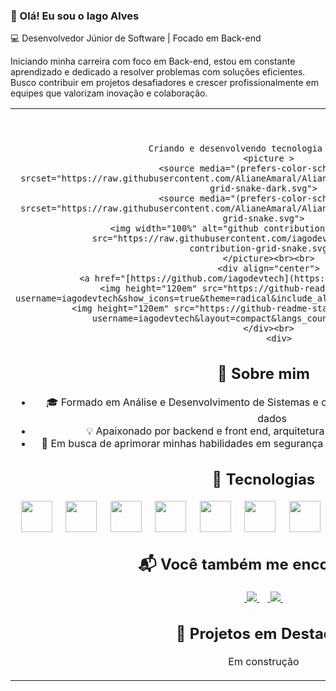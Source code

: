 ### 👋 Olá! Eu sou o Iago Alves
💻 Desenvolvedor Júnior de Software | Focado em Back-end 

Iniciando minha carreira com foco em Back-end, estou em constante aprendizado e dedicado a resolver problemas com soluções eficientes. 
Busco contribuir em projetos desafiadores e crescer profissionalmente em equipes que valorizam inovação e colaboração.

<table>
  <tr>
    <td width="60%" align="center"><br>
<br>
      
      Criando e desenvolvendo tecnologia para o Mundo
      <picture >
       <source media="(prefers-color-scheme: dark)" srcset="https://raw.githubusercontent.com/AlianeAmaral/AlianeAmaral/output/github-contribution-grid-snake-dark.svg">
        <source media="(prefers-color-scheme: light)" srcset="https://raw.githubusercontent.com/AlianeAmaral/AlianeAmaral/output/github-contribution-grid-snake.svg">
        <img width="100%" alt="github contribution grid snake animation"
             src="https://raw.githubusercontent.com/iagodevtec/iagodevtech/output/github-contribution-grid-snake.svg">
      </picture><br><br>
      <div align="center">
        <a href="[https://github.com/iagodevtech](https://github.com/iagodevtech)"> 
        <img height="120em" src="https://github-readme-stats.vercel.app/api?username=iagodevtech&show_icons=true&theme=radical&include_all_commits=true&count_private=true"/>
        <img height="120em" src="https://github-readme-stats.vercel.app/api/top-langs/?username=iagodevtech&layout=compact&langs_count=16&theme=radical"/>
      </div><br>
          <div>


## 🔹 Sobre mim
- 🎓 Formado em Análise e Desenvolvimento de Sistemas  e cursando Administração de Banco de dados
- 💡 Apaixonado por backend e front end, arquitetura de software e boas práticas  
- 🚀 Em busca de aprimorar minhas habilidades em segurança e CI/CD e desenvolvimento complexo

## 🚀 Tecnologias  

<div style="display: flex; flex-wrap: wrap; align-items: center;">
  &nbsp;&nbsp;<img width='50' height='50' src="https://cdn.jsdelivr.net/gh/devicons/devicon/icons/python/python-original.svg" />&nbsp;&nbsp;
  &nbsp;&nbsp;<img width='50' height='50' src="https://cdn.jsdelivr.net/gh/devicons/devicon/icons/java/java-original.svg" />&nbsp;&nbsp;
  &nbsp;&nbsp;<img width='50' height='50' src="https://cdn.jsdelivr.net/gh/devicons/devicon/icons/spring/spring-original.svg" />&nbsp;&nbsp;
  &nbsp;&nbsp;<img width='50' height='50' src="https://cdn.jsdelivr.net/gh/devicons/devicon/icons/postgresql/postgresql-original.svg" />&nbsp;&nbsp;
  &nbsp;&nbsp;<img width='50' height='50' src="https://cdn.jsdelivr.net/gh/devicons/devicon/icons/typescript/typescript-original.svg" />&nbsp;&nbsp;
  &nbsp;&nbsp;<img width='50' height='50' src="https://cdn.jsdelivr.net/gh/devicons/devicon/icons/angularjs/angularjs-original.svg" />&nbsp;&nbsp;
  &nbsp;&nbsp;<img width='50' height='50' src="https://cdn.jsdelivr.net/gh/devicons/devicon/icons/git/git-original.svg" />&nbsp;&nbsp;
  &nbsp;&nbsp;<img width='50' height='50' src="https://cdn.jsdelivr.net/gh/devicons/devicon/icons/docker/docker-original.svg" />&nbsp;&nbsp;
  &nbsp;&nbsp;<img width='50' height='50' src="https://cdn.jsdelivr.net/gh/devicons/devicon/icons/flutter/flutter-original.svg" />&nbsp;&nbsp;
  &nbsp;&nbsp;<img width='50' height='50' src="https://cdn.jsdelivr.net/gh/devicons/devicon/icons/javascript/javascript-original.svg" />&nbsp;&nbsp;
  &nbsp;&nbsp;<img width='50' height='50' src="https://cdn.jsdelivr.net/gh/devicons/devicon/icons/vscode/vscode-original.svg" />&nbsp;&nbsp;
</div>


## 📬 Você também me encontra em:  

&nbsp;<a href="www.linkedin.com/in/iago-alves-b502a518b" target="_blank">
  <img src="https://img.shields.io/badge/LinkedIn-%230077B5.svg?style=for-the-badge&logo=linkedin&logoColor=white">
</a>&nbsp;
&nbsp;<a href="www.linkedin.com/in/iago-alves-b502a518b" target="_blank">
  <img src="https://img.shields.io/badge/Instagram-%23E4405F.svg?style=for-the-badge&logo=Instagram&logoColor=white">
</a>&nbsp;


## 📌 Projetos em Destaque  

Em construção
